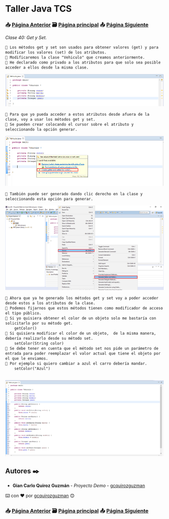 # Taller Java TCS
### 📥 [Página Anterior](https://github.com/gcquirozguzman/java-tcs-202001/tree/MPRI100001) 🗃️ [Página principal](https://github.com/gcquirozguzman/java-tcs-202001) 📤 [Página Siguiente](https://github.com/gcquirozguzman/java-tcs-202001/tree/TRUC100001)

_Clase 40: Get y Set._

```
📢 Los métodos get y set son usados para obtener valores (get) y para modificar los valores (set) de los atributos.
📢 Modificaremos la clase "Vehiculo" que creamos anteriormente.
📢 He declarado como privado a los atributos para que solo sea posible acceder a ellos desde la misma clase.
```

![Error: imagen no ha sido cargada](https://github.com/gcquirozguzman/java-tcs-202001/blob/Clase-40/imagenes/pagina_40_1.png)

```
📢 Para que yo pueda acceder a estos atributos desde afuera de la clase, voy a usar los métodos get y set.
📢 Se pueden crear colocando el cursor sobre el atributo y seleccionando la opción generar.
```

![Error: imagen no ha sido cargada](https://github.com/gcquirozguzman/java-tcs-202001/blob/Clase-40/imagenes/pagina_40_2.png)

```
📢 También puede ser generado dando clic derecho en la clase y seleccionando esta opción para generar.
```

![Error: imagen no ha sido cargada](https://github.com/gcquirozguzman/java-tcs-202001/blob/Clase-40/imagenes/pagina_40_3.png)

```
📢 Ahora que ya he generado los métodos get y set voy a poder acceder desde estos a los atributos de la clase.
📢 Podemos fijarnos que estos métodos tienen como modificador de acceso el tipo público.
📢 Si yo quisiera obtener el color de un objeto solo me bastaría con solicitarlo por su método get.
    getColor()
📢 Si quisiera modificar el color de un objeto,  de la misma manera, debería realizarlo desde su método set.
    setColor(String color)
📢 Se debe tener en cuenta que el método set nos pide un parámetro de entrada para poder reemplazar el valor actual que tiene el objeto por el que le enviamos.
📢 Por ejemplo si quiero cambiar a azul el carro debería mandar.
    setColor("Azul")
    
```

![Error: imagen no ha sido cargada](https://github.com/gcquirozguzman/java-tcs-202001/blob/Clase-40/imagenes/pagina_40_4.png)

## Autores ✒️

* **Gian Carlo Quiroz Guzmán** - *Proyecto Demo* - [gcquirozguzman](https://github.com/gcquirozguzman)

⌨️ con ❤️ por [gcquirozguzman](https://github.com/gcquirozguzman) 😊

### 📥 [Página Anterior](https://github.com/gcquirozguzman/java-tcs-202001/tree/MPRI100001) 🗃️ [Página principal](https://github.com/gcquirozguzman/java-tcs-202001) 📤 [Página Siguiente](https://github.com/gcquirozguzman/java-tcs-202001/tree/TRUC100001)
